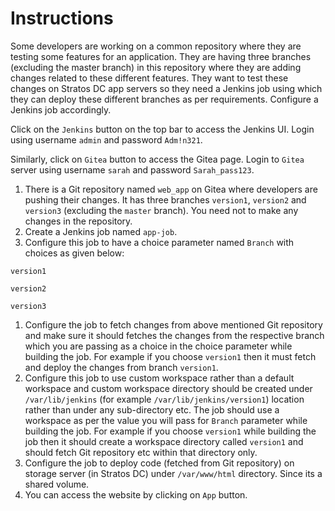 # Instructions

Some developers are working on a common repository where they are testing some features for an application. They are having three branches (excluding the master branch) in this repository where they are adding changes related to these different features. They want to test these changes on Stratos DC app servers so they need a Jenkins job using which they can deploy these different branches as per requirements. Configure a Jenkins job accordingly.

Click on the `Jenkins` button on the top bar to access the Jenkins UI. Login using username `admin` and password `Adm!n321`.

Similarly, click on `Gitea` button to access the Gitea page. Login to `Gitea` server using username `sarah` and password `Sarah_pass123`.

1. There is a Git repository named `web_app` on Gitea where developers are pushing their changes. It has three branches `version1`, `version2` and `version3` (excluding the `master` branch). You need not to make any changes in the repository.
2. Create a Jenkins job named `app-job`.
3. Configure this job to have a choice parameter named `Branch` with choices as given below:

`version1`

`version2`

`version3`

1. Configure the job to fetch changes from above mentioned Git repository and make sure it should fetches the changes from the respective branch which you are passing as a choice in the choice parameter while building the job. For example if you choose `version1` then it must fetch and deploy the changes from branch `version1`.
2. Configure this job to use custom workspace rather than a default workspace and custom workspace directory should be created under `/var/lib/jenkins` (for example `/var/lib/jenkins/version1`) location rather than under any sub-directory etc.  The job  should use a workspace as per the value you will pass for `Branch` parameter while building the job. For example if you choose `version1` while building the job then it should create a workspace directory called `version1` and should fetch Git repository etc within that directory only.
3. Configure the job to deploy code (fetched from Git repository) on storage server (in Stratos DC) under `/var/www/html` directory. Since its a shared volume.
4. You can access the website by clicking on `App` button.

